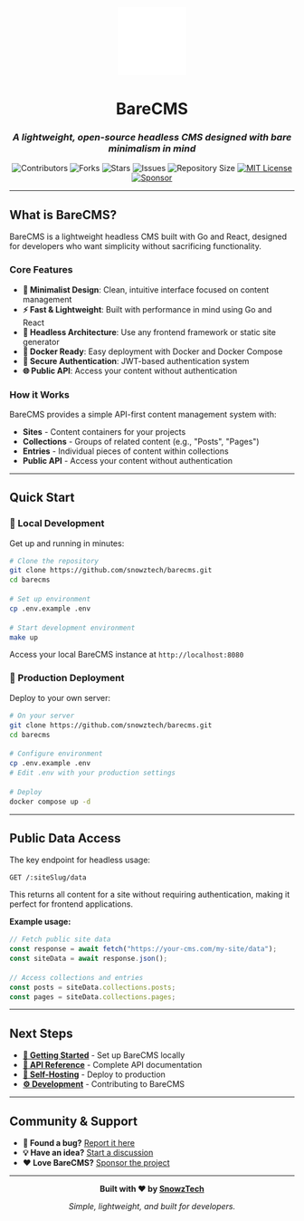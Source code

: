 <div align="center">

<img src="assets/logo.svg" alt="BareCMS Logo" width="120" height="120">

<h1>BareCMS</h1>

<h3><em>A lightweight, open-source headless CMS designed with bare minimalism in mind</em></h3>

<img src="https://img.shields.io/github/contributors/snowztech/barecms?style=plastic" alt="Contributors">
<img src="https://img.shields.io/github/forks/snowztech/barecms" alt="Forks">
<img src="https://img.shields.io/github/stars/snowztech/barecms" alt="Stars">
<img src="https://img.shields.io/github/issues/snowztech/barecms" alt="Issues">
<img src="https://img.shields.io/github/repo-size/snowztech/barecms" alt="Repository Size">
<a href="LICENSE">
  <img src="https://img.shields.io/badge/License-MIT-green.svg" alt="MIT License">
</a>

<a href="https://github.com/sponsors/lucasnevespereira">
  <img src="https://img.shields.io/badge/Sponsor-GitHub-333333?style=flat&logo=github&logoColor=white" alt="Sponsor">
</a>

</div>

---

## What is BareCMS?

BareCMS is a lightweight headless CMS built with Go and React, designed for developers who want simplicity without sacrificing functionality.

### Core Features

- **🎯 Minimalist Design**: Clean, intuitive interface focused on content management
- **⚡ Fast & Lightweight**: Built with performance in mind using Go and React
- **🔧 Headless Architecture**: Use any frontend framework or static site generator
- **🐳 Docker Ready**: Easy deployment with Docker and Docker Compose
- **🔐 Secure Authentication**: JWT-based authentication system
- **🌐 Public API**: Access your content without authentication

### How it Works

BareCMS provides a simple API-first content management system with:

- **Sites** - Content containers for your projects
- **Collections** - Groups of related content (e.g., "Posts", "Pages")
- **Entries** - Individual pieces of content within collections
- **Public API** - Access your content without authentication

---

## Quick Start

### 🚀 Local Development

Get up and running in minutes:

```bash
# Clone the repository
git clone https://github.com/snowztech/barecms.git
cd barecms

# Set up environment
cp .env.example .env

# Start development environment
make up
```

Access your local BareCMS instance at `http://localhost:8080`

### 🐳 Production Deployment

Deploy to your own server:

```bash
# On your server
git clone https://github.com/snowztech/barecms.git
cd barecms

# Configure environment
cp .env.example .env
# Edit .env with your production settings

# Deploy
docker compose up -d
```

---

## Public Data Access

The key endpoint for headless usage:

```http
GET /:siteSlug/data
```

This returns all content for a site without requiring authentication, making it perfect for frontend applications.

**Example usage:**

```javascript
// Fetch public site data
const response = await fetch("https://your-cms.com/my-site/data");
const siteData = await response.json();

// Access collections and entries
const posts = siteData.collections.posts;
const pages = siteData.collections.pages;
```

---

## Next Steps

- [**🚀 Getting Started**](getting-started.md) - Set up BareCMS locally
- [**🔌 API Reference**](api.md) - Complete API documentation
- [**🐳 Self-Hosting**](self-hosting.md) - Deploy to production
- [**⚙️ Development**](development.md) - Contributing to BareCMS

---

## Community & Support

- **🐛 Found a bug?** [Report it here](https://github.com/snowztech/barecms/issues)
- **💡 Have an idea?** [Start a discussion](https://github.com/snowztech/barecms/discussions)
- **❤️ Love BareCMS?** [Sponsor the project](https://github.com/sponsors/lucasnevespereira)

---

<div align="center">

**Built with ❤️ by [SnowzTech](https://github.com/snowztech)**

_Simple, lightweight, and built for developers._

</div>
